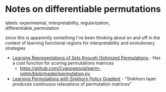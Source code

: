 # Notes on differentiable permutations

labels: experimental, interpretability, regularization, differentiable_permutation

since this is apparently something I've been thinking about on and off in the context of learning functional regions for interpretability and evolutionary strategies

* [Learning Representations of Sets through Optimized Permutations ](https://openreview.net/pdf?id=HJMCcjAcYX) - Has a cost function for scoring permutations matrices
  * https://github.com/Cyanogenoid/perm-optim/blob/master/permutation.py
* [Learning Permutations with Sinkhorn Policy Gradient](https://paperswithcode.com/paper/learning-permutations-with-sinkhorn-policy) - "Sinkhorn layer produces continuous relaxations of permutation matrices"

